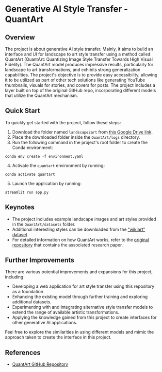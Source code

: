 
# Generative AI Style Transfer - QuantArt

## Overview
The project is about generative AI style transfer. Mainly, it aims to build an interface and UI for landscape to art style transfer using a method called QuantArt (QuantArt: Quantizing Image Style Transfer Towards High Visual Fidelity). The QuantArt model produces impressive results, particularly for landscape to art transformations, and exhibits strong generalization capabilities. The project's objective is to provide easy accessibility, allowing it to be utilized as part of other tech solutions like generating YouTube thumbnails, visuals for stories, and covers for posts. The project includes a layer built on top of the original GitHub repo, incorporating different models that utilize the QuantArt mechanism.

## Quick Start
To quickly get started with the project, follow these steps:

1. Download the folder named `landscape2art` from [this Google Drive link](https://drive.google.com/drive/folders/1zuz9CmgpB7JsEx-Y5H0K0u3D95C6g4MU).
2. Place the downloaded folder inside the `QuantArt/logs` directory.
3. Run the following command in the project's root folder to create the Conda environment:
```shell
conda env create -f environment.yaml
```
4. Activate the `quantart` environment by running:
```shell
conda activate quantart
```
5. Launch the application by running:
```shell
streamlit run app.py
```

## Keynotes
- The project includes example landscape images and art styles provided in the `QuantArt/datasets` folder.
- Additional interesting styles can be downloaded from the ["wikiart" dataset](https://www.kaggle.com/competitions/painter-by-numbers/data).
- For detailed information on how QuantArt works, refer to the [original repository](https://github.com/siyuhuang/QuantArt/tree/main) that contains the associated research paper.

## Further Improvements
There are various potential improvements and expansions for this project, including:

- Developing a web application for art style transfer using this repository as a foundation.
- Enhancing the existing model through further training and exploring additional datasets.
- Experimenting with and integrating alternative style transfer models to extend the range of available artistic transformations.
- Applying the knowledge gained from this project to create interfaces for other generative AI applications.

Feel free to explore the similarities in using different models and mimic the approach taken to create the interface in this project.

## References
- [QuantArt GitHub Repository](https://github.com/siyuhuang/QuantArt/tree/main)

